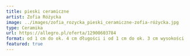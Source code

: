 ```yaml
---
title: pieski ceramiczne
artist: Zofia Różycka
image: ../images/zofia_rozycka_pieski_ceramiczne-zofia-różycka.jpg
type: Ceramika
url: https://allegro.pl/oferta/12900603784
format: od 1 cm do ok. 4 cm długości i od 1 cm do ok. 3 cm wysokości
featured: true
---
```

